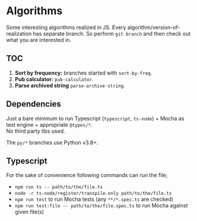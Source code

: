# Algorithms

Some interesting algorithms realized in JS.
Every algorithm/version-of-realization has separate branch. So perform `git branch` and then check out what you are interested in.

## TOC

1. **Sort by frequency:** branches started with `sort-by-freq`.
2. **Pub calculator:** `pub-calculator`.
3. **Parse archived string** `parse-archive-string`.

## Dependencies

Just a bare minimum to run Typescript (`typescript`, `ts-node`) + Mocha as test engine + appropriate `@types/*`.  
No third party libs used.

The `py/*` branches use Python v3.8+.

## Typescript

For the sake of convenience following commands can run the file;

- `npm run ts -- path/to/the/file.ts`
- `node -r ts-node/register/transpile-only path/to/the/file.ts`
- `npm run test` to run Mocha tests (any `**/*.spec.ts` are checked)
- `npm run test:file -- path/to/the/file.spec.ts` to run Mocha against given file(s)
